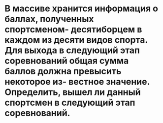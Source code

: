 # В массиве хранится информация о баллах, полученных спортсменом- десятиборцем в каждом из десяти видов спорта. Для выхода в следующий этап соревнований общая сумма баллов должна превысить некоторое из- вестное значение. Определить, вышел ли данный спортсмен в следующий этап соревнований. 